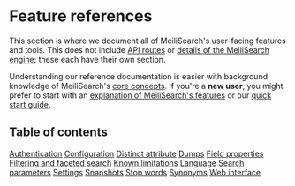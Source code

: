 # Feature references

This section is where we document all of MeiliSearch's user-facing features and tools. This does not include [API routes](/reference/api) or [details of the MeiliSearch engine](/learn/advanced); these each have their own section.

Understanding our reference documentation is easier with background knowledge of MeiliSearch's [core concepts](/learn/core_concepts). If you're a **new user**, you might prefer to start with an [explanation of MeiliSearch's features](/learn/what_is_meilisearch/features.md) or our [quick start guide](/learn/getting_started/quick_start.md).

## Table of contents

[Authentication](/reference/features/authentication.md)
[Configuration](/reference/features/configuration.md)
[Distinct attribute](/reference/features/distinct.md)
[Dumps](/reference/features/dumps.md)
[Field properties](/reference/features/field_properties.md)
[Filtering and faceted search](/learn/advanced/filtering_and_faceted_search.md)
[Known limitations](/reference/features/known_limitations.md)
[Language](/reference/features/language.md)
[Search parameters](/reference/features/search_parameters.md)
[Settings](/reference/features/settings.md)
[Snapshots](/reference/features/snapshots.md)
[Stop words](/reference/features/stop_words.md)
[Synonyms](/reference/features/synonyms.md)
[Web interface](/reference/features/web_interface.md)
